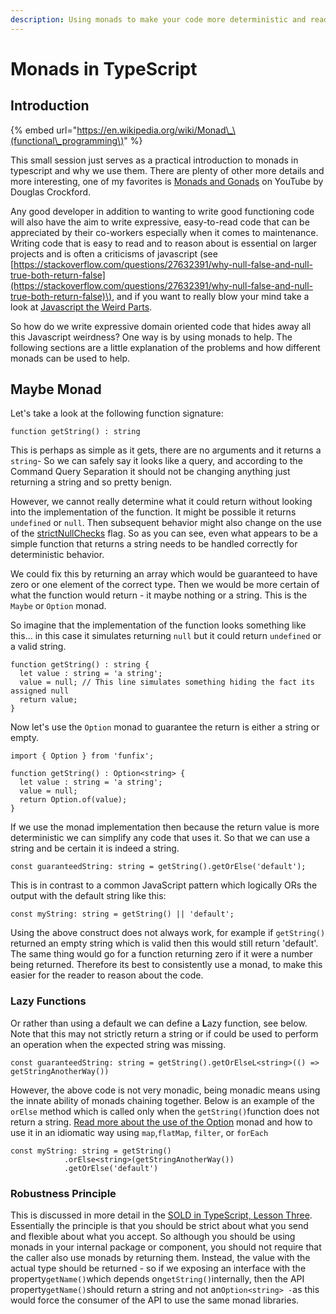 ```yaml
---
description: Using monads to make your code more deterministic and readable
---
```


# Monads in TypeScript

## Introduction

{% embed url="https://en.wikipedia.org/wiki/Monad\_\(functional\_programming\)" %}

This small session just serves as a practical introduction to monads in typescript and why we use them. There are plenty of other more details and more interesting, one of my favorites is [Monads and Gonads](https://www.youtube.com/watch?v=b0EF0VTs9Dc) on YouTube by Douglas Crockford.

Any good developer in addition to wanting to write good functioning code will also have the aim to write expressive, easy-to-read code that can be appreciated by their co-workers especially when it comes to maintenance. Writing code that is easy to read and to reason about is essential on larger projects and is often a criticisms of javascript \(see [https://stackoverflow.com/questions/27632391/why-null-false-and-null-true-both-return-false](https://stackoverflow.com/questions/27632391/why-null-false-and-null-true-both-return-false)\), and if you want to really blow your mind take a look at [Javascript the Weird Parts](https://charlieharvey.org.uk/page/javascript_the_weird_parts).

So how do we write expressive domain oriented code that hides away all this Javascript weirdness? One way is by using monads to help. The following sections are a little explanation of the problems and how different monads can be used to help.

## Maybe Monad

Let's take a look at the following function signature:

```text
function getString() : string
```

This is perhaps as simple as it gets, there are no arguments and it returns a `string`- So we can safely say it looks like a query, and according to the Command Query Separation it should not be changing anything just returning a string and so pretty benign. 

However, we cannot really determine what it could return without looking into the implementation of the function. It might be possible it returns `undefined` or `null`. Then subsequent behavior might also change on the use of the [strictNullChecks](https://www.typescriptlang.org/docs/handbook/release-notes/typescript-2-0.html#--strictnullchecks) flag. So as you can see, even what appears to be a simple function that returns a string needs to be handled correctly for deterministic behavior.

We could fix this by returning an array which would be guaranteed to have zero or one element of the correct type. Then we would be more certain of what the function would return - it maybe nothing or a string. This is the `Maybe` or `Option` monad. 

So imagine that the implementation of the function looks something like this... in this case it simulates returning `null` but it could return `undefined` or a valid string.

```text
function getString() : string {
  let value : string = 'a string';
  value = null; // This line simulates something hiding the fact its assigned null
  return value;
}
```

Now let's use the `Option` monad to guarantee the return is either a string or empty.

```text
import { Option } from 'funfix';

function getString() : Option<string> {
  let value : string = 'a string';
  value = null;
  return Option.of(value);
}
```

If we use the monad implementation then because the return value is more deterministic we can simplify any code that uses it. So that we can use a string and be certain it is indeed a string.

```text
const guaranteedString: string = getString().getOrElse('default');
```

This is in contrast to a common JavaScript pattern which logically ORs the output with the default string like this:

```text
const myString: string = getString() || 'default';
```

Using the above construct does not always work, for example if `getString()` returned an empty string which is valid then this would still return 'default'. The same thing would go for a function returning zero if it were a number being returned. Therefore its best to consistently use a monad, to make this easier for the reader to reason about the code. 

### Lazy Functions

Or rather than using a default we can define a **L**azy function, see below. Note that this may not strictly  return a string or if could be used to perform an operation when the expected string was missing.

```text
const guaranteedString: string = getString().getOrElseL<string>(() => getStringAnotherWay())
```

However,  the above code is not very monadic, being monadic means using the innate ability of monads chaining together. Below is an example of the `orElse` method which is called only when the `getString()`function does not return a string. [Read more about the use of the Option](https://funfix.org/api/core/classes/option.html) monad and how to use it in an idiomatic way using  `map`,`flatMap`, `filter`, or `forEach`

```text
const myString: string = getString()
            .orElse<string>(getStringAnotherWay())
            .getOrElse('default')
```

### Robustness Principle

This is discussed in more detail in the [SOLD in TypeScript, Lesson Three](https://diversemix.gitbook.io/diversedev/typescript/solid-in-typescript#lesson-three). Essentially the principle is that you should be strict about what you send and flexible about what you accept. So although you should be using monads in your internal package or component, you should not require that the caller also use monads by returning them. Instead, the value with the actual type should be returned - so if we exposing an interface with the property`getName()`which depends on`getString()`internally, then the API property`getName()`should return a string and not an`Option<string> -`as this would force the consumer of the API to use the same monad libraries.



